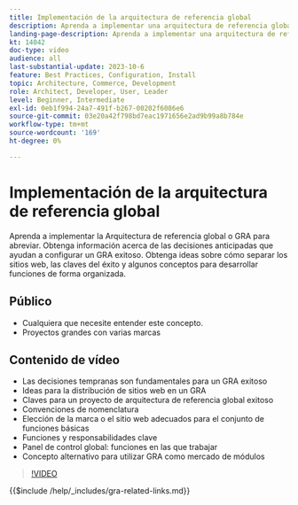 ```yaml
---
title: Implementación de la arquitectura de referencia global
description: Aprenda a implementar una arquitectura de referencia global. Conozca ideas para distribuir sus sitios web, las claves de éxito y las funciones necesarias para garantizar que su proyecto de arquitectura de referencia global comience por el camino correcto.
landing-page-description: Aprenda a implementar una arquitectura de referencia global con Adobe Commerce
kt: 14042
doc-type: video
audience: all
last-substantial-update: 2023-10-6
feature: Best Practices, Configuration, Install
topic: Architecture, Commerce, Development
role: Architect, Developer, User, Leader
level: Beginner, Intermediate
exl-id: 0eb1f994-24a7-491f-b267-00202f6086e6
source-git-commit: 03e20a42f798bd7eac1971656e2ad9b99a8b784e
workflow-type: tm+mt
source-wordcount: '169'
ht-degree: 0%

---
```


# Implementación de la arquitectura de referencia global

Aprenda a implementar la Arquitectura de referencia global o GRA para abreviar. Obtenga información acerca de las decisiones anticipadas que ayudan a configurar un GRA exitoso. Obtenga ideas sobre cómo separar los sitios web, las claves del éxito y algunos conceptos para desarrollar funciones de forma organizada.

## Público

* Cualquiera que necesite entender este concepto.
* Proyectos grandes con varias marcas

## Contenido de vídeo

* Las decisiones tempranas son fundamentales para un GRA exitoso
* Ideas para la distribución de sitios web en un GRA
* Claves para un proyecto de arquitectura de referencia global exitoso
* Convenciones de nomenclatura
* Elección de la marca o el sitio web adecuados para el conjunto de funciones básicas
* Funciones y responsabilidades clave
* Panel de control global: funciones en las que trabajar
* Concepto alternativo para utilizar GRA como mercado de módulos

>[!VIDEO](https://video.tv.adobe.com/v/3457211?learn=on&captions=spa)

{{$include /help/_includes/gra-related-links.md}}
